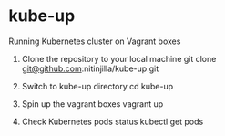 # kube-up
Running Kubernetes cluster on Vagrant boxes

1. Clone the repository to your local machine
git clone git@github.com:nitinjilla/kube-up.git

2. Switch to kube-up directory
cd kube-up

3. Spin up the vagrant boxes
vagrant up

4. Check Kubernetes pods status
kubectl get pods
